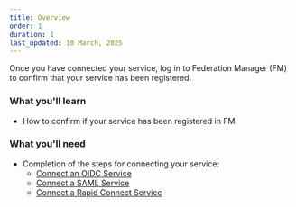 ```yaml
---
title: Overview
order: 1
duration: 1
last_updated: 10 March, 2025
---
```


Once you have connected your service, log in to Federation Manager (FM) to confirm that your service has been registered.

### What you'll learn

- How to confirm if your service has been registered in FM

### What you'll need

- Completion of the steps for connecting your service:
  - [Connect an OIDC Service](/connect-an-oidc-service/01-overview)
  - [Connect a SAML Service](/connect-a-saml-service/01-overview)
  - [Connect a Rapid Connect Service](/connect-a-rapid-connect-service/01-overview)

